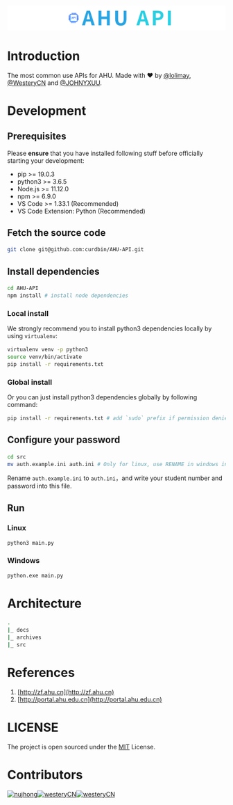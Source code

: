 <p align="center">
  <img src="./docs/images/logo.png">
</p>

# Introduction
The most common use APIs for AHU. Made with ❤ by [@lolimay](https://github.com/lolimay), [@WesteryCN](https://github.com/WesteryCN) and [@JOHNYXUU](https://github.com/JOHNYXUU).

# Development
## Prerequisites
Please **ensure** that you have installed following stuff before officially starting your development:
- pip >= 19.0.3
- python3 >= 3.6.5
- Node.js >= 11.12.0
- npm >= 6.9.0
- VS Code >= 1.33.1 (Recommended)
- VS Code Extension: Python (Recommended)

## Fetch the source code
````bash
git clone git@github.com:curdbin/AHU-API.git
````
## Install dependencies
````bash
cd AHU-API
npm install # install node dependencies
````
### Local install
We strongly recommend you to install python3 dependencies locally by using `virtualenv`:
````bash
virtualenv venv -p python3
source venv/bin/activate
pip install -r requirements.txt
````
### Global install
Or you can just install python3 dependencies globally by following command:
````bash
pip install -r requirements.txt # add `sudo` prefix if permission denied
````
## Configure your password
````bash
cd src
mv auth.example.ini auth.ini # Only for linux, use RENAME in windows instead.
````
Rename `auth.example.ini` to `auth.ini`，and write your student number and password into this file.

## Run
### Linux
````
python3 main.py
````
### Windows
````
python.exe main.py
````

# Architecture
````bash
.
|_ docs
|_ archives
|_ src
````

# References
1. [http://zf.ahu.cn](http://zf.ahu.cn)
2. [http://portal.ahu.edu.cn](http://portal.ahu.edu.cn)

# LICENSE
The project is open sourced under the [MIT](./LICENSE) License.

# Contributors
[<img alt="nujhong" src="https://avatars3.githubusercontent.com/u/32427260?s=460&v=4&s=117" width="117">](https://github.com/lolimay)[<img alt="westeryCN" src="https://avatars1.githubusercontent.com/u/37997096?s=460&v=4&s=117" width="117">](https://github.com/westeryCN)[<img alt="westeryCN" src="https://avatars1.githubusercontent.com/u/49187119?s=460&s=117" width="117">](https://github.com/JOHNYXUU)